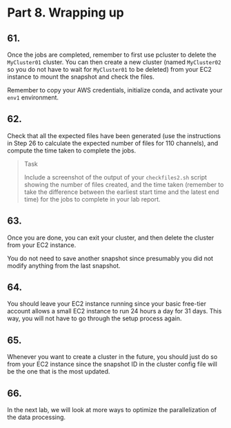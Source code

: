 # Part 8. Wrapping up

## 61.
Once the jobs are completed, remember to first use pcluster to delete the `MyCluster01` cluster. You can then create a new cluster (named `MyCluster02` so you do not have to wait for `MyCluster01` to be deleted) from your EC2 instance to mount the snapshot and check the files.

Remember to copy your AWS credentials, initialize conda, and activate your `env1` environment.

## 62.
Check that all the expected files have been generated (use the instructions in Step 26 to calculate the expected number of files for 110 channels), and compute the time taken to complete the jobs.  

> <p class="task"> Task
>
> Include a screenshot of the output of your `checkfiles2.sh` script showing the number of files created, and the time taken (remember to take the difference between the earliest start time and the latest end time) for the jobs to complete in your lab report.

## 63.
Once you are done, you can exit your cluster, and then delete the cluster from your EC2 instance.

You do not need to save another snapshot since presumably you did not modify anything from the last snapshot.

## 64.
You should leave your EC2 instance running since your basic free-tier account allows a small EC2 instance to run 24 hours a day for 31 days. This way, you will not have to go through the setup process again. 

## 65.
Whenever you want to create a cluster in the future, you should just do so from your EC2 instance since the snapshot ID in the cluster config file will be the one that is the most updated.

## 66.
In the next lab, we will look at more ways to optimize the parallelization of the data processing.


